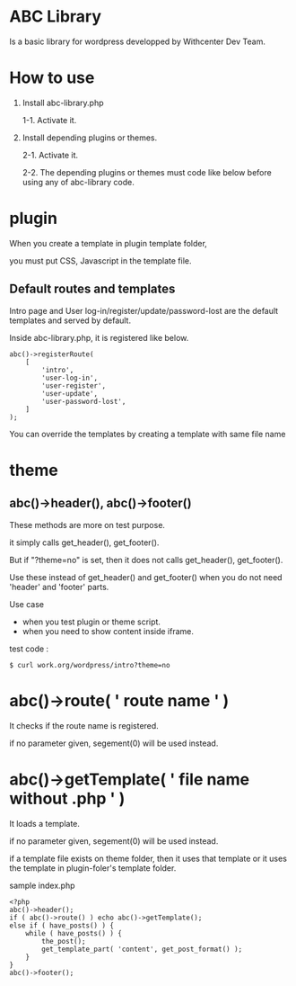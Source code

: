 # ABC Library
Is a basic library for wordpress developped by Withcenter Dev Team.

# How to use

1. Install abc-library.php

    1-1. Activate it.

2. Install depending plugins or themes.

    2-1. Activate it.

    2-2. The depending plugins or themes must code like below before using any of abc-library code.

# plugin

When you create a template in plugin template folder,

you must put CSS, Javascript in the template file.


## Default routes and templates

Intro page and User log-in/register/update/password-lost are the default templates and served by default.

Inside abc-library.php, it is registered like below.

    abc()->registerRoute(
        [
            'intro',
            'user-log-in',
            'user-register',
            'user-update',
            'user-password-lost',
        ]
    );


You can override the templates by creating a template with same file name


# theme

## abc()->header(), abc()->footer()

These methods are more on test purpose.

it simply calls get_header(), get_footer().

But if "?theme=no" is set, then it does not calls get_header(), get_footer().

Use these instead of get_header() and get_footer() when you do not need 'header' and 'footer' parts.

Use case

- when you test plugin or theme script.
- when you need to show content inside iframe.


test code :

    $ curl work.org/wordpress/intro?theme=no


# abc()->route( ' route name ' )

It checks if the route name is registered.

if no parameter given, segement(0) will be used instead.

# abc()->getTemplate( ' file name without .php ' )

It loads a template.

if no parameter given, segement(0) will be used instead.

if a template file exists on theme folder, then it uses that template or it uses the template in plugin-foler's template folder.


sample index.php

    <?php
    abc()->header();
    if ( abc()->route() ) echo abc()->getTemplate();
    else if ( have_posts() ) {
        while ( have_posts() ) {
            the_post();
            get_template_part( 'content', get_post_format() );
        }
    }
    abc()->footer();


